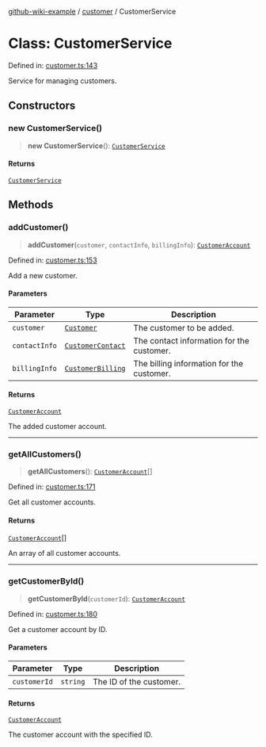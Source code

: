 [github-wiki-example](../wiki/Home) / [customer](../wiki/customer) / CustomerService

# Class: CustomerService

Defined in: [customer.ts:143](https://github.com/typedoc2md/dummy-typescript-api/blob/main/src/customer.ts#L143)

Service for managing customers.

## Constructors

### new CustomerService()

> **new CustomerService**(): [`CustomerService`](../wiki/customer.Class.CustomerService)

#### Returns

[`CustomerService`](../wiki/customer.Class.CustomerService)

## Methods

### addCustomer()

> **addCustomer**(`customer`, `contactInfo`, `billingInfo`): [`CustomerAccount`](../wiki/customer.Class.CustomerAccount)

Defined in: [customer.ts:153](https://github.com/typedoc2md/dummy-typescript-api/blob/main/src/customer.ts#L153)

Add a new customer.

#### Parameters

| Parameter | Type | Description |
| ------ | ------ | ------ |
| `customer` | [`Customer`](../wiki/customer.Interface.Customer) | The customer to be added. |
| `contactInfo` | [`CustomerContact`](../wiki/customer.Interface.CustomerContact) | The contact information for the customer. |
| `billingInfo` | [`CustomerBilling`](../wiki/customer.Interface.CustomerBilling) | The billing information for the customer. |

#### Returns

[`CustomerAccount`](../wiki/customer.Class.CustomerAccount)

The added customer account.

***

### getAllCustomers()

> **getAllCustomers**(): [`CustomerAccount`](../wiki/customer.Class.CustomerAccount)[]

Defined in: [customer.ts:171](https://github.com/typedoc2md/dummy-typescript-api/blob/main/src/customer.ts#L171)

Get all customer accounts.

#### Returns

[`CustomerAccount`](../wiki/customer.Class.CustomerAccount)[]

An array of all customer accounts.

***

### getCustomerById()

> **getCustomerById**(`customerId`): [`CustomerAccount`](../wiki/customer.Class.CustomerAccount)

Defined in: [customer.ts:180](https://github.com/typedoc2md/dummy-typescript-api/blob/main/src/customer.ts#L180)

Get a customer account by ID.

#### Parameters

| Parameter | Type | Description |
| ------ | ------ | ------ |
| `customerId` | `string` | The ID of the customer. |

#### Returns

[`CustomerAccount`](../wiki/customer.Class.CustomerAccount)

The customer account with the specified ID.
